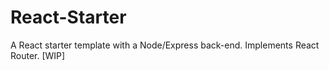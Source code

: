# React-Starter

A React starter template with a Node/Express back-end. Implements React Router.
\[WIP\]
